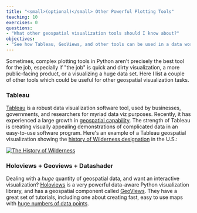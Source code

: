 ```yaml
---
title: "<small>(optional)</small> Other Powerful Plotting Tools"
teaching: 10
exercises: 0
questions:
- "What other geospatial visualization tools should I know about?"
objectives:
- "See how Tableau, GeoViews, and other tools can be used in a data workflow."
---
```


Sometimes, complex plotting tools in Python aren't precisely the best tool for the job, especially if "the job" is quick and dirty visualization, a more public-facing product, or a visualizing a huge data set. Here I list a couple of other tools which could be useful for other geospatial visualization tasks.

### Tableau

[Tableau](http://tableau.com/) is a robust data visualization software tool, used by businesses, governments, and researchers for myriad data viz purposes. Recently, it has experienced a large growth in [geospatial capability](https://www.tableau.com/solutions/maps). The strength of Tableau is creating visually appealing demonstrations of complicated data in an easy-to-use software program. Here's an example of a Tableau geospatial visualization showing the [history of Wilderness designation](https://public.tableau.com/profile/tony.cannistra#!/vizhome/wildernesses-over-time/TheHistoryofWilderness) in the U.S.:

<div class='tableauPlaceholder' id='viz1536789373846' style='position: relative'><noscript><a href='#'><img alt='The History of Wilderness ' src='https:&#47;&#47;public.tableau.com&#47;static&#47;images&#47;wi&#47;wildernesses-over-time&#47;TheHistoryofWilderness&#47;1_rss.png' style='border: none' /></a></noscript><object class='tableauViz'  style='display:none;'><param name='host_url' value='https%3A%2F%2Fpublic.tableau.com%2F' /> <param name='embed_code_version' value='3' /> <param name='site_root' value='' /><param name='name' value='wildernesses-over-time&#47;TheHistoryofWilderness' /><param name='tabs' value='no' /><param name='toolbar' value='yes' /><param name='static_image' value='https:&#47;&#47;public.tableau.com&#47;static&#47;images&#47;wi&#47;wildernesses-over-time&#47;TheHistoryofWilderness&#47;1.png' /> <param name='animate_transition' value='yes' /><param name='display_static_image' value='yes' /><param name='display_spinner' value='yes' /><param name='display_overlay' value='yes' /><param name='display_count' value='yes' /></object></div><script type='text/javascript'>
var divElement = document.getElementById('viz1536789373846');                    var vizElement = divElement.getElementsByTagName('object')[0];                    if ( divElement.offsetWidth > 800 ) { vizElement.style.width='100%';vizElement.style.height=(divElement.offsetWidth*0.75)+'px';} else if ( divElement.offsetWidth > 500 ) { vizElement.style.width='100%';vizElement.style.height=(divElement.offsetWidth*0.75)+'px';} else { vizElement.style.width='100%';vizElement.style.height='670px';}                     var scriptElement = document.createElement('script');                    scriptElement.src = 'https://public.tableau.com/javascripts/api/viz_v1.js';                    vizElement.parentNode.insertBefore(scriptElement, vizElement);
</script>


### Holoviews + Geoviews + Datashader

Dealing with a *huge* quantity of geospatial data, and want an interactive visualization? [Holoviews](http://holoviews.org/) is a very powerful data-aware Python visualization library, and has a geospatial component called [GeoViews](http://geoviews.org). They have a great set of tutorials, including one about creating fast, easy to use maps with [huge numbers of data points](http://pyviz.org/tutorial/10_Working_with_Large_Datasets.html).
